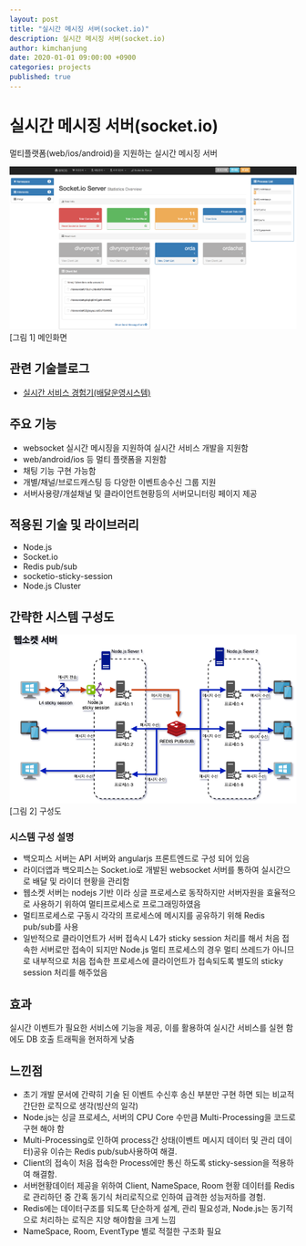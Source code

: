 ```yaml
---
layout: post
title: "실시간 메시징 서버(socket.io)"
description: 실시간 메시징 서버(socket.io)
author: kimchanjung
date: 2020-01-01 09:00:00 +0900
categories: projects
published: true
---
```

# 실시간 메시징 서버(socket.io)

멀티플랫폼(web/ios/android)을 지원하는 실시간 메시징 서버


![websocket-server-main](/post-img/projects/websocket-server/socket-server-monitor.png)
[그림 1] 메인화면

## 관련 기술블로그
- [실시간 서비스 경험기(배달운영시스템)](https://woowabros.github.io/woowabros/2017/09/12/realtime-service.html)


## 주요 기능
- websocket 실시간 메시징을 지원하여 실시간 서비스 개발을 지원함
- web/android/ios 등 멀티 플랫폼을 지원함
- 채팅 기능 구현 가능함
- 개별/채널/브로드캐스팅 등 다양한 이벤트송수신 그룹 지원
- 서버사용량/개설채널 및 클라이언트현황등의 서버모니터링 페이지 제공

## 적용된 기술 및 라이브러리
- Node.js
- Socket.io
- Redis pub/sub
- socketio-sticky-session
- Node.js Cluster

## 간략한 시스템 구성도

![websocket-server-architecture](/post-img/projects/websocket-server/socket-server-architecture.png)
[그림 2] 구성도 

### 시스템 구성 설명
- 백오피스 서버는 API 서버와 angularjs 프론트엔드로 구성 되어 있음
- 라이더앱과 백오피스는 Socket.io로 개발된 websocket 서버를 통하여 실시간으로 배달 및 라이더 현황을 관리함
- 웹소켓 서버는 nodejs 기반 이라 싱글 프로세스로 동작하지만 서버자원을 효율적으로 사용하기 위하여 멀티프로세스로 프로그래밍하였음
- 멀티프로세스로 구동시 각각의 프로세스에 메시지를 공유하기 위해 Redis pub/sub를 사용
- 일반적으로 클라이언트가 서버 접속시 L4가 sticky session 처리를 해서 처음 접속한 서버로만 접속이 되지만 Node.js 멀티 프로세스의 경우 멀티 쓰레드가 아니므로 내부적으로 처음 접속한 프로세스에 클라이언트가 접속되도록 별도의 sticky session 처리를 해주었음


## 효과
실시간 이벤트가 필요한 서비스에 기능을 제공, 이를 활용하여 실시간 서비스를 실현 함에도 DB 호출 트래픽을 현저하게 낮춤

## 느낀점
- 초기 개발 문서에 간략히 기술 된 이벤트 수신후 송신 부분만 구현 하면 되는 비교적 간단한 로직으로 생각(빙산의 일각)
- Node.js는 싱글 프로세스, 서버의 CPU Core 수만큼 Multi-Processing을 코드로 구현 해야 함
- Multi-Processing로 인하여 process간 상태(이벤트 메시지 데이터 및 관리 데이터)공유 이슈는 Redis pub/sub사용하여 해결.
- Client의 접속이 처음 접속한 Process에만 통신 하도록 sticky-session을 적용하여 해결함.
- 서버현황데이터 제공을 위하여 Client, NameSpace, Room 현황 데이터를 Redis로 관리하던 중 간혹 동기식 처리로직으로 인하여 급격한 성능저하를 경험.
- Redis에는 데이터구조를 되도록 단순하게 설계, 관리 필요성과, Node.js는 동기적으로 처리하는 로직은 지양 해야함을 크게 느낌
- NameSpace, Room, EventType 별로 적절한 구조화 필요